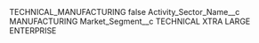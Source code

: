 <?xml version="1.0" encoding="UTF-8"?>
<CustomMetadata xmlns="http://soap.sforce.com/2006/04/metadata" xmlns:xsi="http://www.w3.org/2001/XMLSchema-instance" xmlns:xsd="http://www.w3.org/2001/XMLSchema">
    <label>TECHNICAL_MANUFACTURING</label>
    <protected>false</protected>
    <values>
        <field>Activity_Sector_Name__c</field>
        <value xsi:type="xsd:string">MANUFACTURING</value>
    </values>
    <values>
        <field>Market_Segment__c</field>
        <value xsi:type="xsd:string">TECHNICAL XTRA LARGE ENTERPRISE</value>
    </values>
</CustomMetadata>
